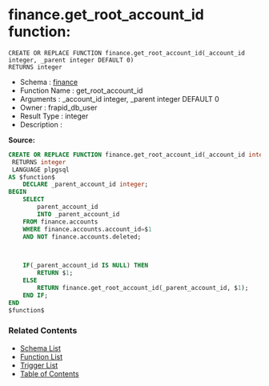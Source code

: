 # finance.get_root_account_id function:

```plpgsql
CREATE OR REPLACE FUNCTION finance.get_root_account_id(_account_id integer, _parent integer DEFAULT 0)
RETURNS integer
```
* Schema : [finance](../../schemas/finance.md)
* Function Name : get_root_account_id
* Arguments : _account_id integer, _parent integer DEFAULT 0
* Owner : frapid_db_user
* Result Type : integer
* Description : 


**Source:**
```sql
CREATE OR REPLACE FUNCTION finance.get_root_account_id(_account_id integer, _parent integer DEFAULT 0)
 RETURNS integer
 LANGUAGE plpgsql
AS $function$
    DECLARE _parent_account_id integer;
BEGIN
    SELECT 
        parent_account_id
        INTO _parent_account_id
    FROM finance.accounts
    WHERE finance.accounts.account_id=$1
	AND NOT finance.accounts.deleted;

    

    IF(_parent_account_id IS NULL) THEN
        RETURN $1;
    ELSE
        RETURN finance.get_root_account_id(_parent_account_id, $1);
    END IF; 
END
$function$

```

### Related Contents
* [Schema List](../../schemas.md)
* [Function List](../../functions.md)
* [Trigger List](../../triggers.md)
* [Table of Contents](../../README.md)

